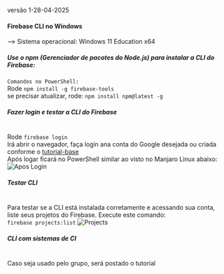 versão 1-28-04-2025
#### Firebase CLI no Windows
--> Sistema operacional: Windows 11 Education x64
##### Use o npm (Gerenciador de pacotes do Node.js) para instalar a CLI do Firebase:
```Comandos no PowerShell:```
<br> Rode ```npm install -g firebase-tools```
<br> se precisar atualizar, rode: ```npm install npm@latest -g```
##### Fazer login e testar a CLI do Firebase
<br> Rode ```firebase login```
<br> Irá abrir o navegador, faça login ana conta do Google desejada ou criada conforme o 
[tutorial-base](https://github.com/kasshinokun/Projeto-Integrado-Desenvolvimento-Movel/blob/main/Firebase_Conexao/README.md)
<br> Após logar ficará no PowerShell similar ao visto no Manjaro Linux abaixo:
![Apos Login](https://github.com/kasshinokun/Projeto-Integrado-Desenvolvimento-Movel/blob/main/Rent_a_House_App/Imagens_S3/aposloginterminalbrowser.jpg)

##### Testar CLI
<br>Para testar se a CLI está instalada corretamente e acessando sua conta, 
<br>liste seus projetos do Firebase. Execute este comando:
<br>```firebase projects:list```
![Projects](https://github.com/kasshinokun/Projeto-Integrado-Desenvolvimento-Movel/blob/main/Rent_a_House_App/Imagens_S3/listprojects.jpg)

##### CLI com sistemas de CI
<br>Caso seja usado pelo grupo, será postado o tutorial

